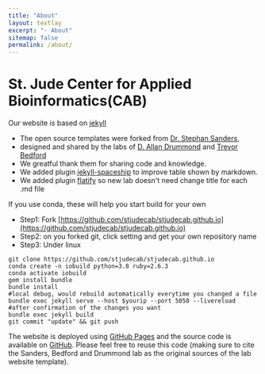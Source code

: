 ```yaml
---
title: "About"
layout: textlay
excerpt: "- About"
sitemap: false
permalink: /about/
---
```

# St. Jude Center for Applied Bioinformatics(CAB)

Our website is based on [jekyll](https://jekyllrb.com)
- The open source templates were forked from [Dr. Stephan Sanders](https://github.com/sanderslab/sanderslab.github.io),
- designed and shared by the labs of [D. Allan Drummond](http://www.allanlab.org/aboutwebsite.html) and [Trevor Bedford](http://bedford.io/misc/about/)
- We greatful thank them for sharing code and knowledge.
- We added plugin [jekyll-spaceship](https://github.com/jeffreytse/jekyll-spaceship) to improve table shown by markdown.
- We added plugin [flatify](http://acegik.net/blog/ruby/jekyll/plugins/howto-nest-liquid-template-variables-inside-yaml-front-matter-block.html) so new lab doesn't need change title for each .md file


If you use conda, these will help you start build for your own
- Step1: Fork [https://github.com/stjudecab/stjudecab.github.io](https://github.com/stjudecab/stjudecab.github.io)
- Step2: on you forked git, click setting and get your own repository name
- Step3: Under linux
```
git clone https://github.com/stjudecab/stjudecab.github.io
conda create -n iobuild python=3.8 ruby=2.6.3
conda activate iobuild
gem install bundle
bundle install
#local debug, would rebuild automatically everytime you changed a file
bundle exec jekyll serve --host $yourip --port 5050 --livereload
#after confirmation of the changes you want
bundle exec jekyll build
git commit "update" && git push
```

The website is deployed using [GitHub Pages](https://stjudecab.github.io) and the source code is available on [GitHub](https://github.com/stjudecab/stjudecab.github.io). Please feel free to reuse this code (making sure to cite the Sanders, Bedford and Drummond lab as the original sources of the lab website template).
